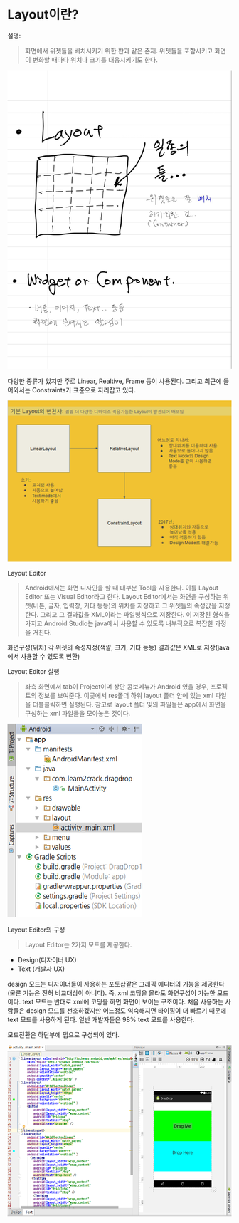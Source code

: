 # Layout이란?
설명:
> 화면에서 위젯들을 배치시키기 위한 판과 같은 존재. 위젯들을 포함시키고 화면이 변화할 때마다 위치나 크기를 대응시키기도 한다.

![](/images/image55.jpg)

다양한 종류가 있지만 주로 Linear, Realtive, Frame 등이 사용된다. 그리고 최근에 들어와서는 Constraints가 표준으로 자리잡고 있다.

![](/images/image49.png)

Layout Editor
>Android에서는 화면 디자인을 할 때 대부분 Tool을 사용한다. 이를 Layout Editor 또는 Visual Editor라고 한다.  Layout Editor에서는 화면을 구성하는 위젯(버튼, 글자, 입력창, 기타 등등)의 위치를 지정하고 그 위젯들의 속성값을 지정한다. 그리고 그 결과값을 XML이라는 파일형식으로 저장한다. 이 저장된 형식을 가지고 Android Studio는 java에서 사용할 수 있도록 내부적으로 복잡한 과정을 거친다.

화면구성(위치)
각 위젯의 속성지정(색깔, 크기, 기타 등등)
결과값은 XML로 저장(java에서 사용할 수 있도록 변환)

Layout Editor 실행
>좌측 화면에서 tab이 Project이며 상단 콤보메뉴가 Android 였을 경우, 프로젝트의 정보를 보여준다. 이곳에서 res폴더 하위 layout 폴더 안에 있는 xml 파일을 더블클릭하면 실행된다. 참고로 layout 폴더 및의 파일들은 app에서 화면을 구성하는 xml 파일들을 모아놓은 것이다.  

![](/images_2/layeditor1.png)

Layout Editor의 구성
>Layout Editor는 2가지 모드를 제공한다.

- Design(디자이너 UX)
- Text (개발자 UX)

design 모드는 디자이너들이 사용하는 포토샵같은 그래픽 에디터의 기능을 제공한다(물론 기능은 전혀 비교대상이 아니다).  즉,  xml 코딩을 몰라도 화면구성이 가능한 모드이다. text 모드는 반대로 xml에 코딩을 하면 화면이 보이는 구조이다.  처음 사용하는 사람들은 design 모드를 선호하겠지만 어느정도 익숙해지면 타이핑이 더 빠르기 때문에 text 모드를 사용하게 된다. 일반 개발자들은 98% text 모드를 사용한다.

모드전환은 하단부에 탭으로 구성되어 있다.

![](/images_2/layeditor2.png)
